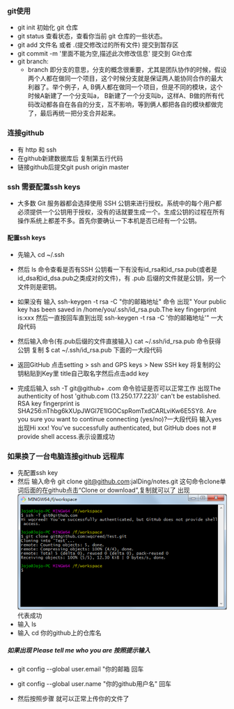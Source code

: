 ### git使用
   - git init 初始化 git 仓库
   - git status 查看状态，查看你当前 git 仓库的一些状态。
   - git add 文件名 或者 .(提交修改过的所有文件)   提交到暂存区
   - git commit -m '里面不能为空,描述此次修改信息' 提交到 Git仓库
   - git branch:  
      - branch 即分支的意思，分支的概念很重要，尤其是团队协作的时候，假设两个人都在做同一个项目，这个时候分支就是保证两人能协同合作的最大利器了。举个例子，A, B俩人都在做同一个项目，但是不同的模块，这个时候A新建了一个分支叫a， B新建了一个分支叫b，这样A、B做的所有代码改动都各自在各自的分支，互不影响，等到俩人都把各自的模块都做完了，最后再统一把分支合并起来。
      
      
### 连接github
- 有 http 和 ssh 
- 在github新建数据库后 复制第五行代码
- 链接github后提交git push origin master


### ssh 需要配置ssh keys
- 大多数 Git 服务器都会选择使用 SSH 公钥来进行授权。系统中的每个用户都必须提供一个公钥用于授权，没有的话就要生成一个。生成公钥的过程在所有操作系统上都差不多。首先你要确认一下本机是否已经有一个公钥。
   
#### 配置ssh keys
- 先输入 cd ~/.ssh   
- 然后 ls 命令查看是否有SSH 公钥看一下有没有id_rsa和id_rsa.pub(或者是id_dsa和id_dsa.pub之类成对的文件)，有 .pub 后缀的文件就是公钥，另一个文件则是密钥。

- 如果没有
	输入  ssh-keygen -t rsa -C "你的邮箱地址" 命令  出现" Your public key has been saved in /home/you/.ssh/id_rsa.pub.The key fingerprint is:xxx 然后一直按回车直到出现 ssh-keygen -t rsa -C '你的邮箱地址'" 一大段代码
    
- 然后输入命令(有.pub后缀的文件直接输入)  cat ~/.ssh/id_rsa.pub  命令获得公钥  复制 $ cat ~/.ssh/id_rsa.pub 下面的一大段代码

- 返回GitHub 点击setting > ssh and GPS keys > New SSH key 将复制的公钥粘贴到Key里 title自己取名字然后点击add key

- 完成后输入  ssh -T git@github+ .com 命令验证是否可以正常工作 出现The authenticity of host 'github.com (13.250.177.223)' can't be established.
RSA key fingerprint is SHA256:nThbg6kXUpJWGl7E1IGOCspRomTxdCARLviKw6E5SY8.
Are you sure you want to continue connecting (yes/no)?一大段代码  输入yes  出现Hi xxx! You've successfully authenticated, but GitHub does not # provide shell access.表示设置成功

### 如果换了一台电脑连接github 远程库
+ 先配置ssh key 
+ 然后 输入命令  git clone git@github.com:jalDing/notes.git 这句命令clone单词后面的在github点击“Clone or download”,复制就可以了 出现 ![](img/2929097-2dc84d80c02e59df.png) 代表成功
+ 输入 ls 
+ 输入 cd 你的github上的仓库名
##### 如果出现  Please tell me who you are  按照提示输入 
+ git config --global user.email "你的邮箱 回车
+ git config --global user.name "你的github用户名" 回车

+ 然后按照步骤 就可以正常上传你的文件了